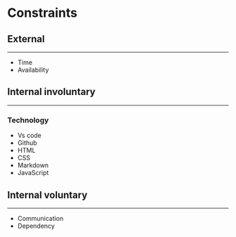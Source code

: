 # Constraints

## External

---

- Time
- Availability

## Internal involuntary

---

### Technology

- Vs code
- Github
- HTML
- CSS
- Markdown
- JavaScript

## Internal voluntary

---

- Communication
- Dependency
